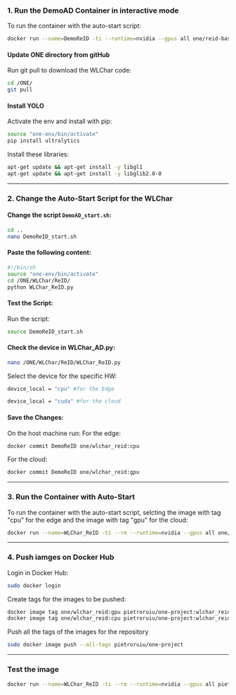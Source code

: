 ### **1. Run the DemoAD Container in interactive mode**
To run the container with the auto-start script:
```bash
docker run --name=DemoReID -ti --runtime=nvidia --gpus all one/reid-base:v2 bash
```
#### **Update ONE directory from gitHub**
Run git pull to download the WLChar code:
```bash
cd /ONE/
git pull
```
#### **Install YOLO**
Activate the env and install with pip:
```bash
source "one-env/bin/activate"
pip install ultralytics
```
Install these libraries:
```bash
apt-get update && apt-get install -y libgl1
apt-get update && apt-get install -y libglib2.0-0
```

---

### **2. Change the Auto-Start Script for the WLChar**

#### Change the script `DemoAD_start.sh`:
```bash
cd ..
nano DemoReID_start.sh
```

#### Paste the following content:
```bash
#!/bin/sh
source "one-env/bin/activate"
cd /ONE/WLChar/ReID/
python WLChar_ReID.py
```

#### Test the Script:
Run the script:
```bash
source DemoReID_start.sh
```
#### Check the device in WLChar_AD.py:
```bash
nano /ONE/WLChar/ReID/WLChar_ReID.py
```
Select the device for the specific HW:
```bash
device_local = "cpu" #for the Edge
```
```bash
device_local = "cuda" #for the cloud
```

#### Save the Changes:
On the host machine run:
For the edge:
```bash
docker commit DemoReID one/wlchar_reid:cpu
```
For the cloud:
```bash
docker commit DemoReID one/wlchar_reid:gpu
```
---

### **3. Run the Container with Auto-Start**
To run the container with the auto-start script, selcting the image with tag "cpu" for the edge and the image with tag "gpu" for the cloud:
```bash
docker run --name=WLChar_ReID -ti --rm --runtime=nvidia --gpus all one/wlchar_reid:cpu bash -c 'source DemoReID_start.sh'
```
---
### **4. Push iamges on Docker Hub**
Login in Docker Hub:
```bash
sudo docker login
```
Create tags for the images to be pushed:
```bash
docker image tag one/wlchar_reid:gpu pietroruiu/one-project:wlchar_reid_gpu
docker image tag one/wlchar_reid:cpu pietroruiu/one-project:wlchar_reid_cpu
```
Push all the tags of the images for the repository 
```bash
sudo docker image push --all-tags pietroruiu/one-project
```
---
### **Test the image**
```bash
docker run --name=WLChar_ReID -ti --rm --runtime=nvidia --gpus all pietroruiu/one-project:wlchar_ad_cpu bash -c 'source DemoAD_start.sh'
```

